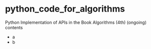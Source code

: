 # python_code_for_algorithms
Python Implementation of APIs in the Book Algorithms (4th) (ongoing)
contents
* a
* b

